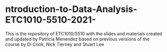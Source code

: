 # ntroduction-to-Data-Analysis-ETC1010-5510-2021-
This is the repository of ETC1010/5510 with the slides and materials created and updated by Patricia Menendez based on previous versions of the course by Di Cook, Nick Tierney and Stuart Lee
